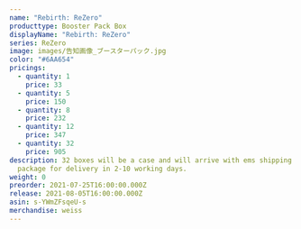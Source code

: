```yaml
---
name: "Rebirth: ReZero"
producttype: Booster Pack Box
displayName: "Rebirth: ReZero"
series: ReZero
image: images/告知画像_ブースターパック.jpg
color: "#6AA654"
pricings:
  - quantity: 1
    price: 33
  - quantity: 5
    price: 150
  - quantity: 8
    price: 232
  - quantity: 12
    price: 347
  - quantity: 32
    price: 905
description: 32 boxes will be a case and will arrive with ems shipping in one
  package for delivery in 2-10 working days.
weight: 0
preorder: 2021-07-25T16:00:00.000Z
release: 2021-08-05T16:00:00.000Z
asin: s-YWmZFsqeU-s
merchandise: weiss
---
```

